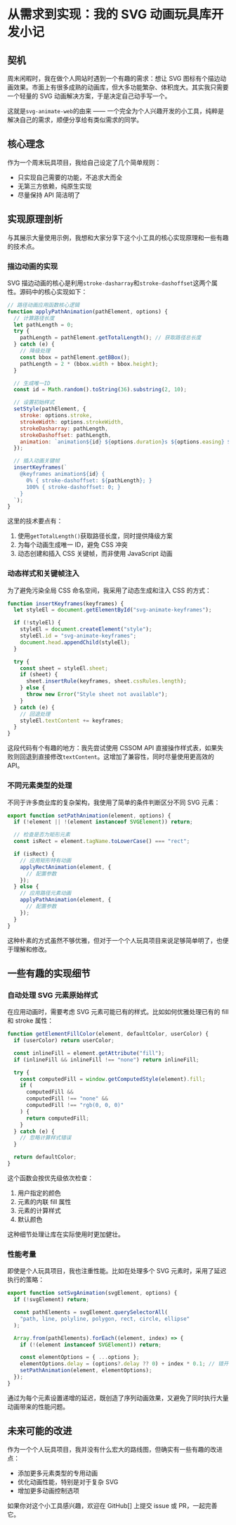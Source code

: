 # 从需求到实现：我的 SVG 动画玩具库开发小记

## 契机

周末闲暇时，我在做个人网站时遇到一个有趣的需求：想让 SVG 图标有个描边动画效果。市面上有很多成熟的动画库，但大多功能繁杂、体积庞大。其实我只需要一个轻量的 SVG 动画解决方案，于是决定自己动手写一个。

这就是`svg-animate-web`的由来 —— 一个完全为个人兴趣开发的小工具，纯粹是解决自己的需求，顺便分享给有类似需求的同学。

## 核心理念

作为一个周末玩具项目，我给自己设定了几个简单规则：

- 只实现自己需要的功能，不追求大而全
- 无第三方依赖，纯原生实现
- 尽量保持 API 简洁明了

## 实现原理剖析

与其展示大量使用示例，我想和大家分享下这个小工具的核心实现原理和一些有趣的技术点。

### 描边动画的实现

SVG 描边动画的核心是利用`stroke-dasharray`和`stroke-dashoffset`这两个属性。源码中的核心实现如下：

```javascript
// 路径动画应用函数核心逻辑
function applyPathAnimation(pathElement, options) {
  // 计算路径长度
  let pathLength = 0;
  try {
    pathLength = pathElement.getTotalLength(); // 获取路径总长度
  } catch (e) {
    // 降级处理
    const bbox = pathElement.getBBox();
    pathLength = 2 * (bbox.width + bbox.height);
  }

  // 生成唯一ID
  const id = Math.random().toString(36).substring(2, 10);

  // 设置初始样式
  setStyle(pathElement, {
    stroke: options.stroke,
    strokeWidth: options.strokeWidth,
    strokeDasharray: pathLength,
    strokeDashoffset: pathLength,
    animation: `animation${id} ${options.duration}s ${options.easing} ${options.delay}s ${options.count} forwards`,
  });

  // 插入动画关键帧
  insertKeyframes(`
    @keyframes animation${id} {
      0% { stroke-dashoffset: ${pathLength}; }
      100% { stroke-dashoffset: 0; }
    }
  `);
}
```

这里的技术要点有：

1. 使用`getTotalLength()`获取路径长度，同时提供降级方案
2. 为每个动画生成唯一 ID，避免 CSS 冲突
3. 动态创建和插入 CSS 关键帧，而非使用 JavaScript 动画

### 动态样式和关键帧注入

为了避免污染全局 CSS 命名空间，我采用了动态生成和注入 CSS 的方式：

```javascript
function insertKeyframes(keyframes) {
  let styleEl = document.getElementById("svg-animate-keyframes");

  if (!styleEl) {
    styleEl = document.createElement("style");
    styleEl.id = "svg-animate-keyframes";
    document.head.appendChild(styleEl);
  }

  try {
    const sheet = styleEl.sheet;
    if (sheet) {
      sheet.insertRule(keyframes, sheet.cssRules.length);
    } else {
      throw new Error("Style sheet not available");
    }
  } catch (e) {
    // 回退处理
    styleEl.textContent += keyframes;
  }
}
```

这段代码有个有趣的地方：我先尝试使用 CSSOM API 直接操作样式表，如果失败则回退到直接修改`textContent`。这增加了兼容性，同时尽量使用更高效的 API。

### 不同元素类型的处理

不同于许多商业库的复杂架构，我使用了简单的条件判断区分不同 SVG 元素：

```javascript
export function setPathAnimation(element, options) {
  if (!element || !(element instanceof SVGElement)) return;

  // 检查是否为矩形元素
  const isRect = element.tagName.toLowerCase() === "rect";

  if (isRect) {
    // 应用矩形特有动画
    applyRectAnimation(element, {
      // 配置参数
    });
  } else {
    // 应用路径元素动画
    applyPathAnimation(element, {
      // 配置参数
    });
  }
}
```

这种朴素的方式虽然不够优雅，但对于一个个人玩具项目来说足够简单明了，也便于理解和修改。

## 一些有趣的实现细节

### 自动处理 SVG 元素原始样式

在应用动画时，需要考虑 SVG 元素可能已有的样式。比如如何优雅处理已有的 fill 和 stroke 属性：

```javascript
function getElementFillColor(element, defaultColor, userColor) {
  if (userColor) return userColor;

  const inlineFill = element.getAttribute("fill");
  if (inlineFill && inlineFill !== "none") return inlineFill;

  try {
    const computedFill = window.getComputedStyle(element).fill;
    if (
      computedFill &&
      computedFill !== "none" &&
      computedFill !== "rgb(0, 0, 0)"
    ) {
      return computedFill;
    }
  } catch (e) {
    // 忽略计算样式错误
  }

  return defaultColor;
}
```

这个函数会按优先级依次检查：

1. 用户指定的颜色
2. 元素的内联 fill 属性
3. 元素的计算样式
4. 默认颜色

这种细节处理让库在实际使用时更加健壮。

### 性能考量

即使是个人玩具项目，我也注重性能。比如在处理多个 SVG 元素时，采用了延迟执行的策略：

```javascript
export function setSvgAnimation(svgElement, options) {
  if (!svgElement) return;

  const pathElements = svgElement.querySelectorAll(
    "path, line, polyline, polygon, rect, circle, ellipse"
  );

  Array.from(pathElements).forEach((element, index) => {
    if (!(element instanceof SVGElement)) return;

    const elementOptions = { ...options };
    elementOptions.delay = (options?.delay ?? 0) + index * 0.1; // 错开动画开始时间
    setPathAnimation(element, elementOptions);
  });
}
```

通过为每个元素设置递增的延迟，既创造了序列动画效果，又避免了同时执行大量动画带来的性能问题。


## 未来可能的改进

作为一个个人玩具项目，我并没有什么宏大的路线图，但确实有一些有趣的改进点：

- 添加更多元素类型的专用动画
- 优化动画性能，特别是对于复杂 SVG
- 增加更多动画控制选项

如果你对这个小工具感兴趣，欢迎在 GitHub[] 上提交 issue 或 PR，一起完善它。
